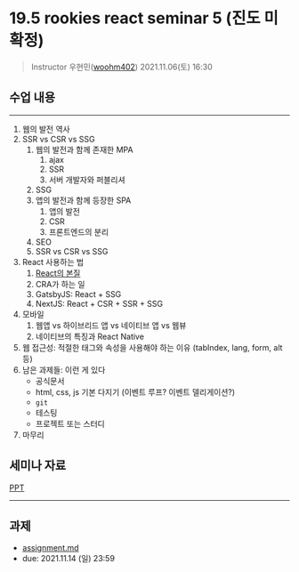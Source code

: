 19.5 rookies react seminar 5 (진도 미확정)
================================

> Instructor 우현민([woohm402](https://github.com/woohm402))
> 2021.11.06(토) 16:30

## 수업 내용

------------------
1. 웹의 발전 역사
1. SSR vs CSR vs SSG
    1. 웹의 발전과 함께 존재한 MPA
        1. ajax
        2. SSR
        3. 서버 개발자와 퍼블리셔
    2. SSG
    3. 앱의 발전과 함께 등장한 SPA
        1. 앱의 발전
        2. CSR
        3. 프론트엔드의 분리
    4. SEO
    5. SSR vs CSR vs SSG
2. React 사용하는 법
    1. [React의 본질](https://ko.reactjs.org/docs/add-react-to-a-website.html#add-react-in-one-minute)
    2. CRA가 하는 일
    3. GatsbyJS: React + SSG
    4. NextJS: React + CSR + SSR + SSG
3. 모바일
    1. 웹앱 vs 하이브리드 앱 vs 네이티브 앱 vs 웹뷰
    2. 네이티브의 특징과 React Native
4. 웹 접근성: 적절한 태그와 속성을 사용해야 하는 이유 (tabIndex, lang, form, alt 등)
5. 남은 과제들: 이런 게 있다
    - 공식문서
    - html, css, js 기본 다지기 (이벤트 루프? 이벤트 델리게이션?)
    - `git`
    - 테스팅
    - 프로젝트 또는 스터디
6. 마무리

## 세미나 자료

[PPT](https://docs.google.com/presentation/d/1f2pKX9_O6tiJn56b4lWfuFo5up7SrrCWfDRVTPxjEJc/edit?usp=sharing)

------------------

## 과제
- [assignment.md](assignment.md)
- due: 2021.11.14 (일) 23:59
